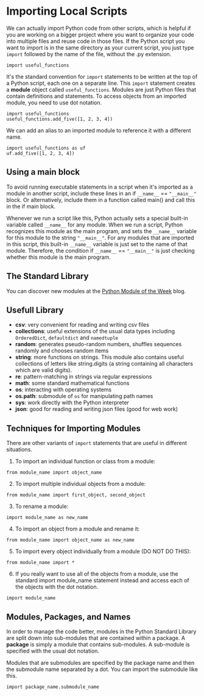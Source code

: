 # Importing Local Scripts

We can actually import Python code from other scripts, which is helpful if you are working on a bigger project where you want to organize your code into multiple files and reuse code in those files. If the Python script you want to import is in the same directory as your current script, you just type `import` followed by the name of the file, without the .py extension.

```
import useful_functions
```

It's the standard convention for `import` statements to be written at the top of a Python script, each one on a separate line. This `import` statement creates a **module** object called `useful_functions`. Modules are just Python files that contain definitions and statements. To access objects from an imported module, you need to use dot notation.

```
import useful_functions
useful_functions.add_five([1, 2, 3, 4])
```

We can add an alias to an imported module to reference it with a different name.

```
import useful_functions as uf
uf.add_five([1, 2, 3, 4])
```

## Using a main block

To avoid running executable statements in a script when it's imported as a module in another script, include these lines in an if `__name__` == `"__main__"` block. Or alternatively, include them in a function called main() and call this in the if main block.

Whenever we run a script like this, Python actually sets a special built-in variable called `__name__` for any module. When we run a script, Python recognizes this module as the main program, and sets the `__name__` variable for this module to the string `"__main__"`. For any modules that are imported in this script, this built-in `__name__` variable is just set to the name of that module. Therefore, the condition if `__name__` == `"__main__"` is just checking whether this module is the main program.

## The Standard Library

You can discover new modules at the [Python Module of the Week](https://pymotw.com/3/) blog.

## Usefull Library

- **csv**: very convenient for reading and writing csv files
- **collections**: useful extensions of the usual data types including `OrderedDict`, `defaultdict` and `namedtuple`
- **random**: generates pseudo-random numbers, shuffles sequences randomly and chooses random items
- **string**: more functions on strings. This module also contains useful collections of letters like string.digits (a string containing all characters which are valid digits).
- **re**: pattern-matching in strings via regular expressions
- **math**: some standard mathematical functions
- **os**: interacting with operating systems
- **os.path**: submodule of `os` for manipulating path names
- **sys**: work directly with the Python interpreter
- **json**: good for reading and writing json files (good for web work)

## Techniques for Importing Modules

There are other variants of `import` statements that are useful in different situations.

1. To import an individual function or class from a module:

```
from module_name import object_name
```

2. To import multiple individual objects from a module:

```
from module_name import first_object, second_object
```

3. To rename a module:

```
import module_name as new_name
```

4. To import an object from a module and rename it:

```
from module_name import object_name as new_name
```

5. To import every object individually from a module (DO NOT DO THIS):

```
from module_name import *
```

6. If you really want to use all of the objects from a module, use the standard import module_name statement instead and access each of the objects with the dot notation.

```
import module_name
```

## Modules, Packages, and Names

In order to manage the code better, modules in the Python Standard Library are split down into sub-modules that are contained within a package. A **package** is simply a module that contains sub-modules. A sub-module is specified with the usual dot notation.

Modules that are submodules are specified by the package name and then the submodule name separated by a dot. You can import the submodule like this.

```
import package_name.submodule_name
```

